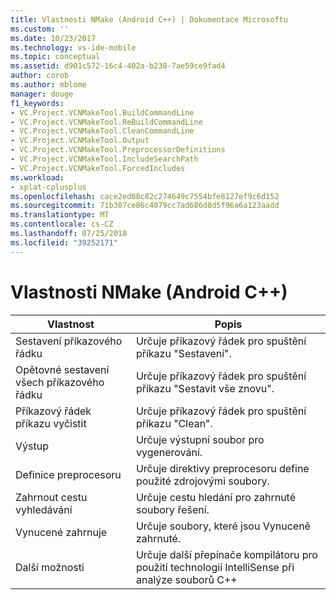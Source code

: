```yaml
---
title: Vlastnosti NMake (Android C++) | Dokumentace Microsoftu
ms.custom: ''
ms.date: 10/23/2017
ms.technology: vs-ide-mobile
ms.topic: conceptual
ms.assetid: d901c572-16c4-402a-b230-7ae59ce9fad4
author: corob
ms.author: mblome
manager: douge
f1_keywords:
- VC.Project.VCNMakeTool.BuildCommandLine
- VC.Project.VCNMakeTool.ReBuildCommandLine
- VC.Project.VCNMakeTool.CleanCommandLine
- VC.Project.VCNMakeTool.Output
- VC.Project.VCNMakeTool.PreprocessorDefinitions
- VC.Project.VCNMakeTool.IncludeSearchPath
- VC.Project.VCNMakeTool.ForcedIncludes
ms.workload:
- xplat-cplusplus
ms.openlocfilehash: cace2ed08c82c274649c7554bfe8127ef9c6d152
ms.sourcegitcommit: 71b307ce86c4079cc7ad686d8d5f96a6a123aadd
ms.translationtype: MT
ms.contentlocale: cs-CZ
ms.lasthandoff: 07/25/2018
ms.locfileid: "39252171"
---
```

# <a name="nmake-properties-android-c"></a>Vlastnosti NMake (Android C++)

Vlastnost | Popis
--- | ---
Sestavení příkazového řádku | Určuje příkazový řádek pro spuštění příkazu "Sestavení".
Opětovné sestavení všech příkazového řádku | Určuje příkazový řádek pro spuštění příkazu "Sestavit vše znovu".
Příkazový řádek příkazu vyčistit | Určuje příkazový řádek pro spuštění příkazu "Clean".
Výstup | Určuje výstupní soubor pro vygenerování.
Definice preprocesoru | Určuje direktivy preprocesoru define použité zdrojovými soubory.
Zahrnout cestu vyhledávání | Určuje cestu hledání pro zahrnuté soubory řešení.
Vynucené zahrnuje | Určuje soubory, které jsou Vynuceně zahrnuté.
Další možnosti | Určuje další přepínače kompilátoru pro použití technologií IntelliSense při analýze souborů C++
